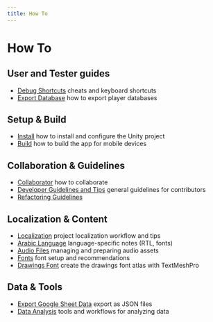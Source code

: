 ```yaml
---
title: How To
---
```

# How To

## User and Tester guides

- [Debug Shortcuts](./DebugShortcuts.md) cheats and keyboard shortcuts
- [Export Database](./ExportPlayerDatabase.md) how to export player databases

## Setup & Build

- [Install](./INSTALL.md) how to install and configure the Unity project
- [Build](./Build.md) how to build the app for mobile devices

## Collaboration & Guidelines

- [Collaborator](./Collaborator.md) how to collaborate
- [Developer Guidelines and Tips](./DeveloperGuidelines.md) general guidelines for contributors
- [Refactoring Guidelines](./RefactoringGuidelines.md)

## Localization & Content

- [Localization](./Localization.md) project localization workflow and tips
- [Arabic Language](./ArabicLanguage.md) language-specific notes (RTL, fonts)
- [Audio Files](./AudioFiles.md) managing and preparing audio assets
- [Fonts](./Fonts.md) font setup and recommendations
- [Drawings Font](./DrawingsFont.md) create the drawings font atlas with TextMeshPro

## Data & Tools

- [Export Google Sheet Data](./ExportGoogleSheetData.md) export as JSON files
- [Data Analysis](./DataAnalysis.md) tools and workflows for analyzing data
